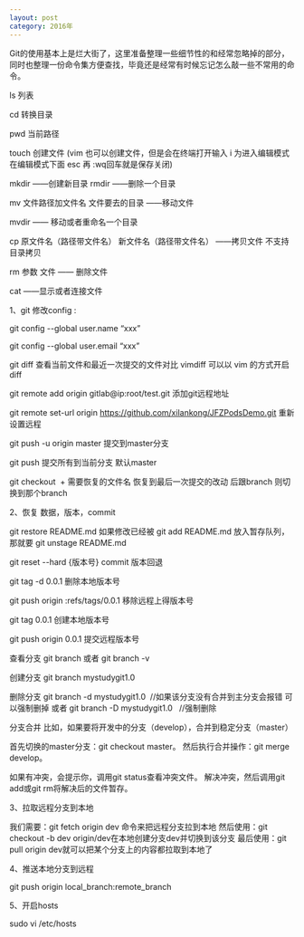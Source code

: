 ```yaml
---
layout: post
category: 2016年
---
```


Git的使用基本上是烂大街了，这里准备整理一些细节性的和经常忽略掉的部分，同时也整理一份命令集方便查找，毕竟还是经常有时候忘记怎么敲一些不常用的命令。

ls 列表

cd 转换目录

pwd 当前路径

touch 创建文件  (vim 也可以创建文件，但是会在终端打开输入 i 为进入编辑模式 在编辑模式下面 esc 再 :wq回车就是保存关闭)

mkdir ——创建新目录   rmdir ——删除一个目录     

mv 文件路径加文件名    文件要去的目录 ——移动文件

mvdir —— 移动或者重命名一个目录

cp 原文件名（路径带文件名）   新文件名（路径带文件名） ——拷贝文件  不支持目录拷贝

rm 参数  文件  —— 删除文件

cat  ——显示或者连接文件



1、git 修改config :

git config --global user.name “xxx”

git config --global user.email “xxx”

git diff  查看当前文件和最近一次提交的文件对比  vimdiff 可以以 vim 的方式开启 diff

git remote add origin gitlab@ip:root/test.git   添加git远程地址

git remote set-url origin  https://github.com/xilankong/JFZPodsDemo.git  重新设置远程

git push -u origin master  提交到master分支 

git push    提交所有到当前分支  默认master

git checkout  +  需要恢复的文件名 恢复到最后一次提交的改动  后跟branch 则切换到那个branch

2、恢复 数据，版本，commit

git restore README.md 如果修改已经被 git add README.md 放入暂存队列，那就要
git unstage README.md

git reset --hard {版本号}  commit 版本回退

git tag -d 0.0.1 删除本地版本号

git push origin :refs/tags/0.0.1 移除远程上得版本号

git tag 0.0.1 创建本地版本号

git push origin 0.0.1 提交远程版本号

查看分支
git branch   或者   git branch -v

创建分支
git branch mystudygit1.0

删除分支
git branch -d mystudygit1.0  //如果该分支没有合并到主分支会报错 可以强制删掉
或者
git branch -D mystudygit1.0   //强制删除

分支合并
比如，如果要将开发中的分支（develop），合并到稳定分支（master）

首先切换的master分支：git checkout master。
然后执行合并操作：git merge develop。


如果有冲突，会提示你，调用git status查看冲突文件。
解决冲突，然后调用git add或git rm将解决后的文件暂存。


3、拉取远程分支到本地

我们需要：git fetch origin dev 命令来把远程分支拉到本地
然后使用：git checkout -b dev origin/dev在本地创建分支dev并切换到该分支
最后使用：git pull origin dev就可以把某个分支上的内容都拉取到本地了

4、推送本地分支到远程 

git push origin local_branch:remote_branch

5、开启hosts 

sudo vi /etc/hosts    